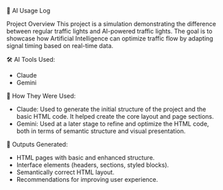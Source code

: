📘 AI Usage Log

Project Overview
This project is a simulation demonstrating the difference between regular traffic lights and AI-powered traffic lights. The goal is to showcase how Artificial Intelligence can optimize traffic flow by adapting signal timing based on real-time data.

🛠️ AI Tools Used:
- Claude
- Gemini

🧠 How They Were Used:
- Claude: Used to generate the initial structure of the project and the basic HTML code. It helped create the core layout and page sections.
- Gemini: Used at a later stage to refine and optimize the HTML code, both in terms of semantic structure and visual presentation.

🧾 Outputs Generated:
- HTML pages with basic and enhanced structure.
- Interface elements (headers, sections, styled blocks).
- Semantically correct HTML layout.
- Recommendations for improving user experience.
